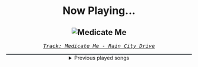 <div align="center"> 
<h1>Now Playing...</h1>

![Medicate Me](https://i.scdn.co/image/ab67616d00001e02f654482de2cedc6190eebb8c)
--
_<samp><a href="https://open.spotify.com/track/1EusMjYm7PZftlZn87vPWE">Track: Medicate Me - Rain City Drive</a></samp>_

<div style="border: 1px #4B5054 solid"></div>
<details>
  <summary>
    Previous played songs
  </summary>
  <table>
    <thead>
      <tr>
        <th>
          Artist
        </th>
        <th>
          Song
        </th>
        <th>
          Link
        </th>
      </tr>
    </thead>
    <tbody>
      <tr><td>Rain City Drive</td><td>Medicate Me</td><td><a href="https://open.spotify.com/track/1EusMjYm7PZftlZn87vPWE">https://open.spotify.com/track/1EusMjYm7PZftlZn87vPWE</a></td></tr><tr><td>We Came As Romans</td><td>Daggers</td><td><a href="https://open.spotify.com/track/0JXILsWNyXHEd2IzofS3jX">https://open.spotify.com/track/0JXILsWNyXHEd2IzofS3jX</a></td></tr><tr><td>Caskets</td><td>Lost in Echoes</td><td><a href="https://open.spotify.com/track/13YWByXibBltt3T5u3IcT7">https://open.spotify.com/track/13YWByXibBltt3T5u3IcT7</a></td></tr><tr><td>Ice Nine Kills</td><td>The Shower Scene</td><td><a href="https://open.spotify.com/track/0sZ7125n1GTxvrq0anThNy">https://open.spotify.com/track/0sZ7125n1GTxvrq0anThNy</a></td></tr><tr><td>Wage War</td><td>NAIL5</td><td><a href="https://open.spotify.com/track/7qD4fAVNgkhhQ7TAfwcLCa">https://open.spotify.com/track/7qD4fAVNgkhhQ7TAfwcLCa</a></td></tr><tr><td>Siamese</td><td>On Fire</td><td><a href="https://open.spotify.com/track/3Qdy96od2cglla7Tnklc1N">https://open.spotify.com/track/3Qdy96od2cglla7Tnklc1N</a></td></tr><tr><td>Savage Hands</td><td>Red</td><td><a href="https://open.spotify.com/track/7g34QqbvMeyDuzf5IRd1PS">https://open.spotify.com/track/7g34QqbvMeyDuzf5IRd1PS</a></td></tr><tr><td>Archers</td><td>Bitter</td><td><a href="https://open.spotify.com/track/27OiBiyR4jnErJRdErnl0G">https://open.spotify.com/track/27OiBiyR4jnErJRdErnl0G</a></td></tr><tr><td>Ice Nine Kills</td><td>The American Nightmare</td><td><a href="https://open.spotify.com/track/04K2bMi2vyOBwxr5EjDq5O">https://open.spotify.com/track/04K2bMi2vyOBwxr5EjDq5O</a></td></tr><tr><td>The Plot In You</td><td>Divide</td><td><a href="https://open.spotify.com/track/2ciYYljvXw3vJdWi6hkEfS">https://open.spotify.com/track/2ciYYljvXw3vJdWi6hkEfS</a></td></tr><tr><td>Escape The Day</td><td>A Beautiful Lie</td><td><a href="https://open.spotify.com/track/4BREjKXsV5ASuwDXZCZEYj">https://open.spotify.com/track/4BREjKXsV5ASuwDXZCZEYj</a></td></tr><tr><td>Ice Nine Kills</td><td>Meat & Greet</td><td><a href="https://open.spotify.com/track/4GxFq0SoA0QOsocHvtHIvL">https://open.spotify.com/track/4GxFq0SoA0QOsocHvtHIvL</a></td></tr><tr><td>Escape The Day</td><td>Tear Down The Walls</td><td><a href="https://open.spotify.com/track/2uZsvTlFZqig60TDW3omqq">https://open.spotify.com/track/2uZsvTlFZqig60TDW3omqq</a></td></tr><tr><td>Savage Hands</td><td>Rotten Soul</td><td><a href="https://open.spotify.com/track/41v7POg2nQkZQ06XFDuk0Q">https://open.spotify.com/track/41v7POg2nQkZQ06XFDuk0Q</a></td></tr><tr><td>Memphis May Fire</td><td>Chaotic</td><td><a href="https://open.spotify.com/track/4mdp26YsqfiqL6Fj9DJmaV">https://open.spotify.com/track/4mdp26YsqfiqL6Fj9DJmaV</a></td></tr><tr><td>花冷え。</td><td>We love sweets</td><td><a href="https://open.spotify.com/track/0XuctrPVJmwNifmEaoC5Bj">https://open.spotify.com/track/0XuctrPVJmwNifmEaoC5Bj</a></td></tr><tr><td>Caskets</td><td>In The Silence</td><td><a href="https://open.spotify.com/track/1klDKOUmMD566cwy91pqEO">https://open.spotify.com/track/1klDKOUmMD566cwy91pqEO</a></td></tr><tr><td>Archers</td><td>Drag Me Out</td><td><a href="https://open.spotify.com/track/10ATQv1vPZbCK1PnIBUwer">https://open.spotify.com/track/10ATQv1vPZbCK1PnIBUwer</a></td></tr><tr><td>Until I Wake</td><td>Foundations</td><td><a href="https://open.spotify.com/track/0yHMzR2NvwTo4PPG5KwZYZ">https://open.spotify.com/track/0yHMzR2NvwTo4PPG5KwZYZ</a></td></tr><tr><td>Jeris Johnson</td><td>When The Darkness Comes</td><td><a href="https://open.spotify.com/track/1D1Dheq2uzlRYjSc2ylOOR">https://open.spotify.com/track/1D1Dheq2uzlRYjSc2ylOOR</a></td></tr>
    </tbody>
  </table>
</details>

</div>
